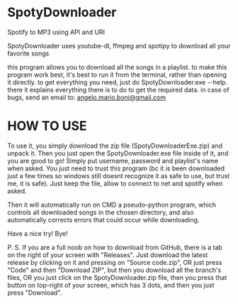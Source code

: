 # SpotyDownloader
Spotify to MP3 using API and URI

SpotyDownloader uses youtube-dl, ffmpeg and spotipy to download all your favorite songs

this program allows you to download all the songs in a playlist. to make this program work best, it's best to run it from the terminal, rather than opening it directly. 
to get everything you need, just do SpotyDownloader.exe --help. 
there it explains everything there is to do to get the required data.
in case of bugs, send an email to: angelo.mario.boni@gmail.com

# HOW TO USE

To use it, you simply download the zip file (SpotyDownloaderExe.zip) and unpack it. Then you just open the SpotyDownloader.exe file inside of it, and you are good to go! Simply put username, password and playlist's name when asked. You just need to trust this program (bc it is been downloaded just a few times so windows still doesnt recognize it as safe to use, but trust me, it is safe). Just keep the file, allow to connect to net and spotify when asked.

Then it will automatically run on CMD a pseudo-python program, which controls all downloaded songs in the chosen directory, and also automatically corrects errors that could occur while downloading.

Have a nice try! Bye!

P. S. If you are a full noob on how to download from GitHub, there is a tab on the right of your screen with "Releases". Just download the latest release by clicking on it and pressing on "Source code.zip", OR just press "Code" and then "Download ZIP", but then you download all the branch's files, OR you just click on the SpotyDownloader.zip file, then you press that button on top-right of your screen, which has 3 dots, and then you just press "Download".
